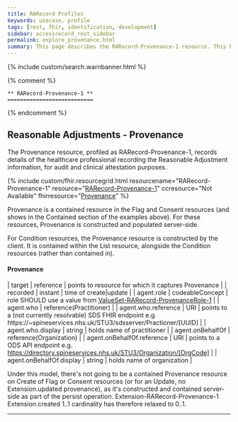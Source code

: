 ```yaml
---
title: RARecord Profiles
keywords: usecase, profile
tags: [rest, fhir, identification, development]
sidebar: accessrecord_rest_sidebar
permalink: explore_provenance.html
summary: This page describes the RARecord-Provenance-1 resource. This holds details of the user recording information within the FHIR&reg; Reasonable Adjustments API.
---
```

{% include custom/search.warnbanner.html %}

{% comment %}

    ** RARecord-Provenance-1 **
    ===========================

{% endcomment %}

## Reasonable Adjustments - Provenance ##

The Provenance resource, profiled as RARecord-Provenance-1, records details of the healthcare professional recording the Reasonable Adjustment information, for audit and clinical attestation purposes.  

{% include custom/fhir.resourcegrid.html
resourcename="RARecord-Provenance-1"
resource="[RARecord-Provenance-1](https://fhir.nhs.uk/STU3/StructureDefinition/RARecord-Provenance-1/_history/0.0.5)"
ccresource="Not Available"
fhirresource="[Provenance](https://www.hl7.org/fhir/provenance.html)" %}

Provenance is a contained resource in the Flag and Consent resources (and shows in the Contained section of the examples above). For these resources, Provenance is constructed and populated server-side.

For Condition resources, the Provenance resource is constructed by the client. It is contained within the List resource, alongside the Condition resources (rather than contained in).


#### Provenance ####

| target | reference | points to resource for which it captures Provenance |
| recorded | instant | time of create\|update |
| agent.role | codeableConcept | role SHOULD use a value from [ValueSet-RARecord-ProvenanceRole-1](https://fhir.nhs.uk/STU3/ValueSet/ValueSet-RARecord-ProvenanceRole-1) |
| agent.who | reference(Practitioner) |
| agent.who.reference | URI | points to a (not currently resolvable) SDS FHIR endpoint e.g. https://~spineservices.nhs.uk/STU3/sdsserver/Practioner/[UUID] |
| agent.who.display | string | holds name of practitioner |
| agent.onBehalfOf | reference(Organization) |
| agent.onBehalfOf.reference | URI | points to a ODS API endpoint e.g. https://directory.spineservices.nhs.uk/STU3/Organization/[OrgCode] |
| agent.onBehalfOf.display | string | holds name of organization |

Under this model, there's not going to be a contained Provenance resource on Create of Flag or Consent resources (or for an Update, no Extension.updated provenance), as it's constructed and contained server-side as part of the persist operation. Extension-RARecord-Provenance-1 Extension.created 1..1 cardinality has therefore relaxed to 0..1.

---